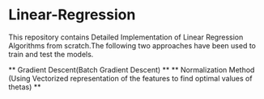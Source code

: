 # Linear-Regression

This repository contains Detailed Implementation of Linear Regression Algorithms from scratch.The following two approaches have been used to 
train and test the models.


** Gradient Descent(Batch Gradient Descent) **
** Normalization Method (Using Vectorized representation of the features to find optimal values of thetas) **




